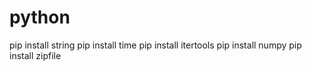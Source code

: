 # python

pip install string
pip install time
pip install itertools
pip install numpy
pip install zipfile
